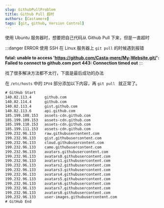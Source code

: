 ```yaml
---
slug: GithubPullProblem
title: Github Pull 超时
authors: [Castamere]
tags: [git, github, Version Control]
---
```


使用 Ubuntu 服务器时，想要把自己代码从 Github Pull 下来，但是一直超时

:::danger ERROR
使用 SSH 在 Linux 服务器上 `git pull` 的时候遇到报错

**fatal: unable to access 'https://github.com/Casta-mere/My-Website.git/': Failed to connect to github.com port 443: Connection timed out**
:::

<!--truncate-->

找了很多解决方法都不太行，下面是最后成功的办法

在 `/etc/hosts` 中的 `IPV4` 部分添加以下内容，再 `git pull ` 就正常了。

```txt showLineNumbers
# GitHub Start
140.82.113.4      github.com
140.82.114.4      github.com
140.82.113.4      gist.github.com
140.82.113.6      api.github.com
185.199.108.153   assets-cdn.github.com
185.199.109.153   assets-cdn.github.com
185.199.110.153   assets-cdn.github.com
185.199.111.153   assets-cdn.github.com
199.232.96.133    raw.githubusercontent.com
199.232.96.133    gist.githubusercontent.com
199.232.96.133    cloud.githubusercontent.com
199.232.96.133    camo.githubusercontent.com
199.232.96.133    avatars.githubusercontent.com
199.232.96.133    avatars0.githubusercontent.com
199.232.96.133    avatars1.githubusercontent.com
199.232.96.133    avatars2.githubusercontent.com
199.232.96.133    avatars3.githubusercontent.com
199.232.96.133    avatars4.githubusercontent.com
199.232.96.133    avatars5.githubusercontent.com
199.232.96.133    avatars6.githubusercontent.com
199.232.96.133    avatars7.githubusercontent.com
199.232.96.133    avatars8.githubusercontent.com
199.232.96.133    user-images.githubusercontent.com
# GitHub End
```

